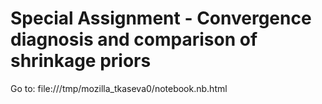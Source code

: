 # Special Assignment - Convergence diagnosis and comparison of shrinkage priors
Go to: file:///tmp/mozilla_tkaseva0/notebook.nb.html

